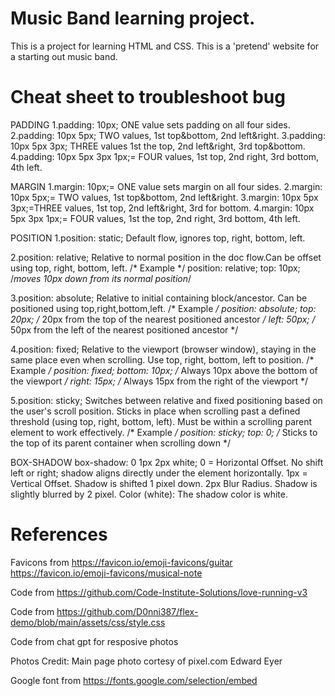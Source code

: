 # Music Band learning project.
This is a project for learning HTML and CSS.
This is a 'pretend' website for a starting out music band.


# Cheat sheet to troubleshoot bug
PADDING
1.padding: 10px; ONE value sets padding on all four sides.
2.padding: 10px 5px; TWO values, 1st top&bottom, 2nd left&right.
3.padding: 10px 5px 3px; THREE values 1st the top, 2nd left&right, 3rd top&bottom.
4.padding: 10px 5px 3px 1px;= FOUR values, 1st top, 2nd right, 3rd bottom, 4th left.

MARGIN
1.margin: 10px;= ONE value sets margin on all four sides.
2.margin: 10px 5px;=  TWO values, 1st top&bottom, 2nd left&right.
3.margin: 10px 5px 3px;=THREE values, 1st top, 2nd left&right, 3rd for bottom.
4.margin: 10px 5px 3px 1px;= FOUR values, 1st the top, 2nd right, 3rd bottom, 4th left.

POSITION
1.position: static; Default flow, ignores top, right, bottom, left.

2.position: relative; Relative to normal position in the doc flow.Can be offset using top, right, bottom, left.
/* Example */
position: relative;
top: 10px; /*moves 10px down from its normal position*/

3.position: absolute; Relative to initial containing block/ancestor. Can be positioned using top,right,bottom,left.
/* Example */
position: absolute;
top: 20px; /* 20px from the top of the nearest positioned ancestor */
left: 50px; /* 50px from the left of the nearest positioned ancestor */

4.position: fixed; Relative to the viewport (browser window), staying in the same place even when scrolling. Use top, right, bottom, left to position.
/* Example */
position: fixed;
bottom: 10px; /* Always 10px above the bottom of the viewport */
right: 15px; /* Always 15px from the right of the viewport */

5.position: sticky; Switches between relative and fixed positioning based on the user's scroll position.
Sticks in place when scrolling past a defined threshold (using top, right, bottom, left).
Must be within a scrolling parent element to work effectively.
/* Example */
position: sticky;
top: 0; /* Sticks to the top of its parent container when scrolling down */


BOX-SHADOW
box-shadow: 0 1px 2px white;
0 = Horizontal Offset. No shift left or right; shadow aligns directly under the element horizontally.
1px = Vertical Offset. Shadow is shifted 1 pixel down.
2px Blur Radius. Shadow is slightly blurred by 2 pixel.
Color (white): The shadow color is white.


# References

Favicons from https://favicon.io/emoji-favicons/guitar
              https://favicon.io/emoji-favicons/musical-note

Code from https://github.com/Code-Institute-Solutions/love-running-v3

Code from https://github.com/D0nni387/flex-demo/blob/main/assets/css/style.css

Code from chat gpt for resposive photos

Photos Credit:
Main page photo cortesy of pixel.com Edward Eyer


Google font from https://fonts.google.com/selection/embed
